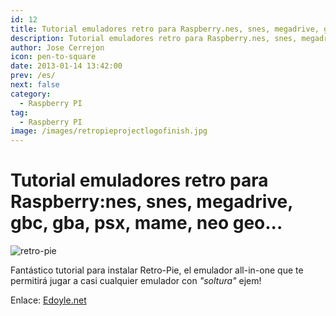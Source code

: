 ```yaml
---
id: 12
title: Tutorial emuladores retro para Raspberry.nes, snes, megadrive, gbc, gba, psx, mame, neo geo...
description: Tutorial emuladores retro para Raspberry.nes, snes, megadrive, gbc, gba, psx, mame, neo geo...
author: Jose Cerrejon
icon: pen-to-square
date: 2013-01-14 13:42:00
prev: /es/
next: false
category:
  - Raspberry PI
tag:
  - Raspberry PI
image: /images/retropieprojectlogofinish.jpg
---
```


# Tutorial emuladores retro para Raspberry:nes, snes, megadrive, gbc, gba, psx, mame, neo geo...

![retro-pie](/images/retropieprojectlogofinish.jpg)

Fantástico tutorial para instalar Retro-Pie, el emulador all-in-one que te permitirá jugar a casi cualquier emulador con *"soltura"* ejem!

Enlace: [Edoyle.net](http://www.edoyle.net/emuladores-retro-para-raspberry-con-retropie-setup-nes-snes-megadrive-gbc-gba-psx-mame-neo-geo/)